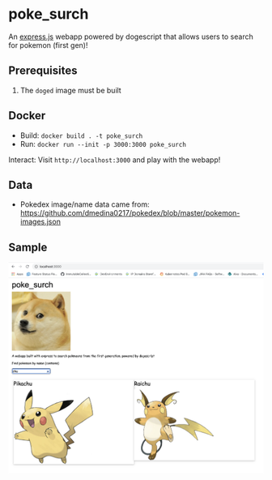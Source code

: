 # poke_surch

An [express.js](https://expressjs.com/) webapp powered by dogescript that allows users to search for pokemon (first gen)!

## Prerequisites

 1. The `doged` image must be built

## Docker

* Build: `docker build . -t poke_surch`
* Run: `docker run --init -p 3000:3000 poke_surch`

Interact: Visit `http://localhost:3000` and play with the webapp!

## Data

* Pokedex image/name data came from: https://github.com/dmedina0217/pokedex/blob/master/pokemon-images.json

## Sample

![](./sample.png)